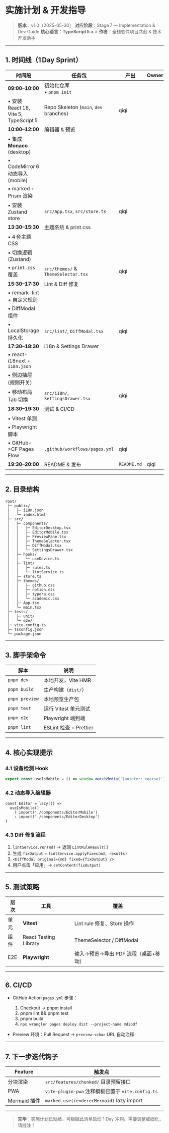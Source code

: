 # 实施计划 & 开发指导

> **版本**：v1.0（2025-05-30）
> **对应阶段**：Stage 7 — Implementation & Dev Guide
> **核心语言**：**TypeScript 5.x** > **作者**：全栈软件项目共创 & 技术开发助手

---

## 1. 时间线（1 Day Sprint）

| 时间段                                | 任务包                                 | 产出        | Owner |
| ------------------------------------- | -------------------------------------- | ----------- | ----- |
| **09:00–10:00**                       | 初始化仓库<br>• `pnpm init`            |             |       |
| • 安装 React 18, Vite 5, TypeScript 5 | Repo Skeleton (`main`, `dev` branches) | qiqi        |       |
| **10:00–12:00**                       | 编辑器 & 预览                          |             |       |
| • 集成 **Monaco** (desktop)           |                                        |             |       |
| • CodeMirror 6 动态导入 (mobile)      |                                        |             |       |
| • marked + Prism 渲染                 |                                        |             |       |
| • 安装 Zustand store                  | `src/App.tsx`, `src/store.ts`          | qiqi        |       |
| **13:30–15:30**                       | 主题系统 & print.css                   |             |       |
| • 4 套主题 CSS                        |                                        |             |       |
| • 切换逻辑 (Zustand)                  |                                        |             |       |
| • `print.css` 覆盖                    | `src/themes/` & `ThemeSelector.tsx`    | qiqi        |       |
| **15:30–17:30**                       | Lint & Diff 修复                       |             |       |
| • remark-lint + 自定义规则            |                                        |             |       |
| • DiffModal 组件                      |                                        |             |       |
| • LocalStorage 持久化                 | `src/lint/`, `DiffModal.tsx`           | qiqi        |       |
| **17:30–18:30**                       | i18n & Settings Drawer                 |             |       |
| • react-i18next + `i18n.json`         |                                        |             |       |
| • 侧边抽屉 (规则开关)                 |                                        |             |       |
| • 移动布局 Tab 切换                   | `src/i18n/`, `SettingsDrawer.tsx`      | qiqi        |       |
| **18:30–19:30**                       | 测试 & CI/CD                           |             |       |
| • Vitest 单测                         |                                        |             |       |
| • Playwright 脚本                     |                                        |             |       |
| • GitHub->CF Pages Flow               | `.github/workflows/pages.yml`          | qiqi        |       |
| **19:30–20:00**                       | README & 发布                          | `README.md` | qiqi  |

---

## 2. 目录结构

```text
root/
 ├─ public/
 │   ├─ i18n.json
 │   └─ index.html
 ├─ src/
 │   ├─ components/
 │   │   ├─ EditorDesktop.tsx
 │   │   ├─ EditorMobile.tsx
 │   │   ├─ PreviewPane.tsx
 │   │   ├─ ThemeSelector.tsx
 │   │   ├─ DiffModal.tsx
 │   │   └─ SettingsDrawer.tsx
 │   ├─ hooks/
 │   │   └─ useDevice.ts
 │   ├─ lint/
 │   │   ├─ rules.ts
 │   │   └─ lintService.ts
 │   ├─ store.ts
 │   ├─ themes/
 │   │   ├─ github.css
 │   │   ├─ notion.css
 │   │   ├─ typora.css
 │   │   └─ academic.css
 │   ├─ App.tsx
 │   └─ main.tsx
 ├─ tests/
 │   ├─ unit/
 │   └─ e2e/
 ├─ vite.config.ts
 ├─ tsconfig.json
 └─ package.json
```

---

## 3. 脚手架命令

| 脚本           | 说明                   |
| -------------- | ---------------------- |
| `pnpm dev`     | 本地开发，Vite HMR     |
| `pnpm build`   | 生产构建（`dist/`）    |
| `pnpm preview` | 本地预览生产包         |
| `pnpm test`    | 运行 Vitest 单元测试   |
| `pnpm e2e`     | Playwright 端到端      |
| `pnpm lint`    | ESLint 检查 + Prettier |

---

## 4. 核心实现提示

### 4.1 设备检测 Hook

```ts
export const useIsMobile = () => window.matchMedia('(pointer: coarse)').matches
```

### 4.2 动态导入编辑器

```tsx
const Editor = lazy(() =>
  useIsMobile()
    ? import('./components/EditorMobile')
    : import('./components/EditorDesktop')
)
```

### 4.3 Diff 修复流程

1. `lintService.run(md)` → 返回 `LintRuleResult[]`
2. 生成 `fixOutput` = `lintService.applyFixes(md, results)`
3. `<DiffModal original={md} fixed={fixOutput} />`
4. 用户点击「应用」→ `setContent(fixOutput)`

---

## 5. 测试策略

| 层次 | 工具                  | 覆盖                                 |
| ---- | --------------------- | ------------------------------------ |
| 单元 | **Vitest**            | Lint rule 修复、Store 操作           |
| 组件 | React Testing Library | ThemeSelector / DiffModal            |
| E2E  | **Playwright**        | 输入→预览→导出 PDF 流程（桌面+移动） |

---

## 6. CI/CD

- GitHub Action `pages.yml` 步骤：

  1. Checkout → pnpm install
  2. pnpm lint && pnpm test
  3. pnpm build
  4. `npx wrangler pages deploy dist --project-name md2pdf`

- Preview 环境：Pull Request → `preview-<sha>` URL 自动注释

---

## 7. 下一步迭代钩子

| Feature      | 触发点                                            |
| ------------ | ------------------------------------------------- |
| 分块渲染     | `src/features/chunked/` 目录预留接口              |
| PWA          | `vite-plugin-pwa` 注释模板已置于 `vite.config.ts` |
| Mermaid 插件 | `marked.use(rendererMermaid)` lazy import         |

---

> **完毕**：实施计划已就绪，可根据此清单启动 1 Day 冲刺。需要调整或细化，请批注！
